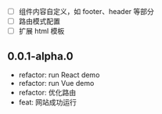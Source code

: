 - [ ] 组件内容自定义，如 footer、header 等部分
- [ ] 路由模式配置
- [ ] 扩展 html 模板

## 0.0.1-alpha.0

- refactor: run React demo
- refactor: run Vue demo
- refactor: 优化路由
- feat: 网站成功运行
